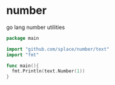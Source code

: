 # number
go lang number utilities
```go
package main

import "github.com/splace/number/text"
import "fmt"

func main(){
  fmt.Println(text.Number(1))
}
```
